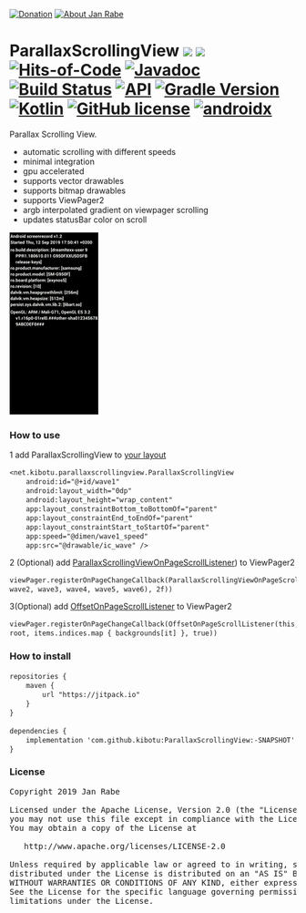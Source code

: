[![Donation](https://img.shields.io/badge/buy%20me%20a%20coffee-brightgreen.svg)](https://www.paypal.me/janrabe/5) [![About Jan Rabe](https://img.shields.io/badge/about-me-green.svg)](https://about.me/janrabe)
# ParallaxScrollingView [![](https://jitpack.io/v/kibotu/ParallaxScrollingView.svg)](https://jitpack.io/#kibotu/ParallaxScrollingView) [![](https://jitpack.io/v/kibotu/ParallaxScrollingView/month.svg)](https://jitpack.io/#kibotu/ParallaxScrollingView) [![Hits-of-Code](https://hitsofcode.com/github/kibotu/ParallaxScrollingView)](https://hitsofcode.com/view/github/kibotu/ParallaxScrollingView) [![Javadoc](https://img.shields.io/badge/javadoc-SNAPSHOT-green.svg)](https://jitpack.io/com/github/kibotu/ParallaxScrollingView/master-SNAPSHOT/javadoc/index.html) [![Build Status](https://travis-ci.org/kibotu/ParallaxScrollingView.svg)](https://travis-ci.org/kibotu/ParallaxScrollingView)  [![API](https://img.shields.io/badge/API-16%2B-brightgreen.svg?style=flat)](https://android-arsenal.com/api?level=15) [![Gradle Version](https://img.shields.io/badge/gradle-5.6.1-green.svg)](https://docs.gradle.org/current/release-notes)  [![Kotlin](https://img.shields.io/badge/kotlin-1.3.50-green.svg)](https://kotlinlang.org/) [![GitHub license](https://img.shields.io/badge/license-Apache%202-blue.svg)](https://raw.githubusercontent.com/kibotu/ParallaxScrollingView/master/LICENSE) [![androidx](https://img.shields.io/badge/androidx-brightgreen.svg)](https://developer.android.com/topic/libraries/support-library/refactor)

Parallax Scrolling View.

- automatic scrolling with different speeds
- minimal integration
- gpu accelerated
- supports vector drawables
- supports bitmap drawables
- supports ViewPager2
- argb interpolated gradient on viewpager scrolling
- updates statusBar color on scroll

[![Screenshot](sample_big.gif)](sample_big.gif)

### How to use

1 add ParallaxScrollingView to [your layout](app/src/main/res/layout/activity_main.xml#L21-L82)

    <net.kibotu.parallaxscrollingview.ParallaxScrollingView
        android:id="@+id/wave1"
        android:layout_width="0dp"
        android:layout_height="wrap_content"
        app:layout_constraintBottom_toBottomOf="parent"
        app:layout_constraintEnd_toEndOf="parent"
        app:layout_constraintStart_toStartOf="parent"
        app:speed="@dimen/wave1_speed"
        app:src="@drawable/ic_wave" />

2 (Optional) add [ParallaxScrollingViewOnPageScrollListener](app/src/main/java/net/kibotu/parallaxscrollingview/demo/MainActivity.kt#L28)) to ViewPager2

    viewPager.registerOnPageChangeCallback(ParallaxScrollingViewOnPageScrollListener(listOf(wave1, wave2, wave3, wave4, wave5, wave6), 2f))

3(Optional) add [OffsetOnPageScrollListener](app/src/main/java/net/kibotu/parallaxscrollingview/demo/MainActivity.kt#L30) to ViewPager2

    viewPager.registerOnPageChangeCallback(OffsetOnPageScrollListener(this, root, items.indices.map { backgrounds[it] }, true))

### How to install

	repositories {
	    maven {
	        url "https://jitpack.io"
	    }
	}

	dependencies {
        implementation 'com.github.kibotu:ParallaxScrollingView:-SNAPSHOT'
    }

### License
<pre>
Copyright 2019 Jan Rabe

Licensed under the Apache License, Version 2.0 (the "License");
you may not use this file except in compliance with the License.
You may obtain a copy of the License at

   http://www.apache.org/licenses/LICENSE-2.0

Unless required by applicable law or agreed to in writing, software
distributed under the License is distributed on an "AS IS" BASIS,
WITHOUT WARRANTIES OR CONDITIONS OF ANY KIND, either express or implied.
See the License for the specific language governing permissions and
limitations under the License.
</pre>
